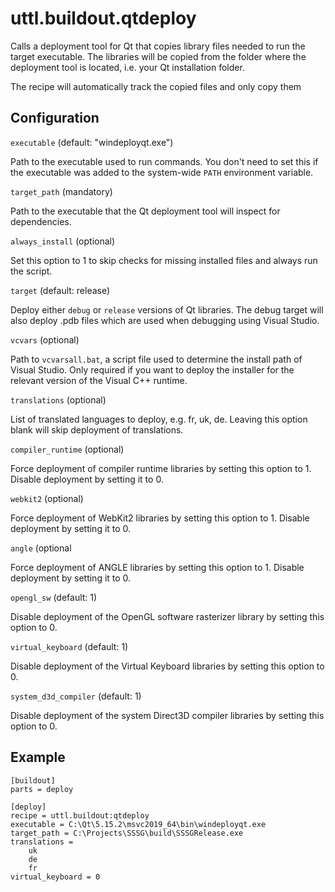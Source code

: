 # uttl.buildout.qtdeploy

Calls a deployment tool for Qt that copies library files needed to run the target executable. The libraries will be copied from the folder where the deployment tool is located, i.e. your Qt installation folder.

The recipe will automatically track the copied files and only copy them

## Configuration 

``executable`` (default: "windeployqt.exe")

Path to the executable used to run commands. You don't need to set this if the executable was added to the system-wide ``PATH`` environment variable.

``target_path`` (mandatory)

Path to the executable that the Qt deployment tool will inspect for dependencies.

``always_install`` (optional)

Set this option to 1 to skip checks for missing installed files and always run the script.

``target`` (default: release)

Deploy either ``debug`` or ``release`` versions of Qt libraries. The debug target will also deploy .pdb files which are used when debugging using Visual Studio.

``vcvars`` (optional)

Path to ``vcvarsall.bat``, a script file used to determine the install path of Visual Studio. Only required if you want to deploy the installer for the relevant version of the Visual C++ runtime.

``translations`` (optional)

List of translated languages to deploy, e.g. fr, uk, de. Leaving this option blank will skip deployment of translations.

``compiler_runtime`` (optional)

Force deployment of compiler runtime libraries by setting this option to 1. Disable deployment by setting it to 0.

``webkit2`` (optional)

Force deployment of WebKit2 libraries by setting this option to 1. Disable deployment by setting it to 0.

``angle`` (optional

Force deployment of ANGLE libraries by setting this option to 1. Disable deployment by setting it to 0.

``opengl_sw`` (default: 1)

Disable deployment of the OpenGL software rasterizer library by setting this option to 0.

``virtual_keyboard`` (default: 1)

Disable deployment of the Virtual Keyboard libraries by setting this option to 0.

``system_d3d_compiler`` (default: 1)

Disable deployment of the system Direct3D compiler libraries by setting this option to 0.

## Example

	[buildout]
	parts = deploy

	[deploy]
	recipe = uttl.buildout:qtdeploy
	executable = C:\Qt\5.15.2\msvc2019_64\bin\windeployqt.exe
	target_path = C:\Projects\SSSG\build\SSSGRelease.exe
	translations =
		uk
		de
		fr
	virtual_keyboard = 0